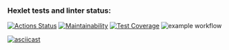 ### Hexlet tests and linter status:
[![Actions Status](https://github.com/Idealistnik/frontend-project-46/actions/workflows/hexlet-check.yml/badge.svg)](https://github.com/Idealistnik/frontend-project-46/actions)
[![Maintainability](https://api.codeclimate.com/v1/badges/9df71864171f1a9caeb1/maintainability)](https://codeclimate.com/github/Idealistnik/frontend-project-46/maintainability)
[![Test Coverage](https://api.codeclimate.com/v1/badges/9df71864171f1a9caeb1/test_coverage)](https://codeclimate.com/github/Idealistnik/frontend-project-46/test_coverage)
![example workflow](https://github.com/Idealistnik/frontend-project-46/actions/workflows/testing.yml/badge.svg)


[![asciicast](https://asciinema.org/a/2IjdqEwvwMwnk1Jfz6DTVCarb.svg)](https://asciinema.org/a/2IjdqEwvwMwnk1Jfz6DTVCarb)